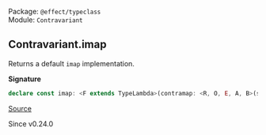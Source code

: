 Package: `@effect/typeclass`<br />
Module: `Contravariant`<br />

## Contravariant.imap

Returns a default `imap` implementation.

**Signature**

```ts
declare const imap: <F extends TypeLambda>(contramap: <R, O, E, A, B>(self: Kind<F, R, O, E, A>, f: (b: B) => A) => Kind<F, R, O, E, B>) => Invariant<F>["imap"]
```

[Source](https://github.com/Effect-TS/effect/tree/main/packages/typeclass/src/Contravariant.ts#L40)

Since v0.24.0